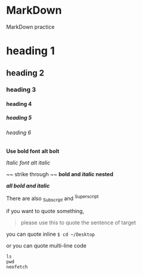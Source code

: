 # MarkDown
MarkDown practice

# heading 1
## heading 2
### heading 3
#### heading 4
##### heading 5
###### heading 6

**Use bold font**
__alt bolt__ 

*Italic font*  _alt italic_

~~ strike through ~~
**bold and _italic_ nested**

***all bold and italic***

There are also <sub>Subscript</sub> and <sup>Superscript</sup>

if you want to quote something, 
> please use this to quote the sentence of target

you can quote inline ` $ cd ~/Desktop `  

or you can quote multi-line code

```
ls
pwd
neofetch
```
